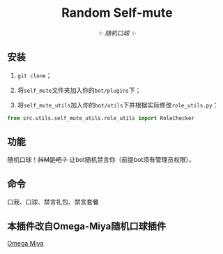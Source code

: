 <div align="center">

# Random Self-mute

<!-- prettier-ignore-start -->
<!-- markdownlint-disable-next-line MD036 -->
_✨ 随机口球 ✨_
<!-- prettier-ignore-end -->

</div>
</p>

## 安装

1. `git clone`；

2. 将`self_mute`文件夹加入你的`bot/plugins`下；

3. 将`self_mute_utils`加入你的`bot/utils`下并根据实际修改`role_utils.py`：

```python
from src.utils.self_mute_utils.role_utils import RoleChecker
```

## 功能

随机口球！~~抖M是吧？~~ 让bot随机禁言你（前提bot须有管理员权限）。

## 命令

口我、口球、禁言礼包、禁言套餐

## 本插件改自Omega-Miya随机口球插件

[Omega Miya](https://github.com/Ailitonia/omega-miya)
